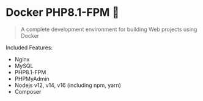 # Docker PHP8.1-FPM 🐳

> A complete development environment for building Web projects using Docker

Included Features:

- Nginx
- MySQL
- PHP8.1-FPM
- PHPMyAdmin
- Nodejs v12, v14, v16 (including npm, yarn)
- Composer
